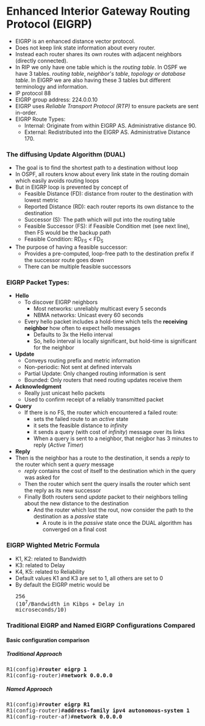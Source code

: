 # Enhanced Interior Gateway Routing Protocol (EIGRP)
* EIGRP is an enhanced distance vector protocol.
* Does not keep link state information about every router.
* Instead each router shares its own routes with adjacent neighbors (directly connected).
* In RIP we only have one table which is the *routing table*.
In OSPF we have 3 tables. *routing table*, *neighbor's table*, *topology or database table*.
In EIGRP we are also having these 3 tables but different terminology and information.
* IP protocol 88
* EIGRP group address: 224.0.0.10
* EIGRP uses *Reliable Transport Protocol (RTP)* to ensure packets are sent in-order.
* EIGRP Route Types:
  * Internal: Originate from within EIGRP AS. Administrative distance 90.
  * External: Redistributed into the EIGRP AS. Administrative Distance 170.

### The diffusing Update Algorithm (DUAL)
* The goal is to find the shortest path to a destination without loop
* In OSPF, all routers know about every link state in the routing domain which easily avoids routing loops
* But in EIGRP loop is prevented by concept of
  * Feasible Distance (FD): distance from router to the destination with lowest metric
  * Reported Distance (RD): each router reports its own distance to the destination
  * Successor (S): The path which will put into the routing table
  * Feasible Successor (FS): if Feasible Condition met (see next line), then FS would be the backup path
  * Feasible Condition: RD<sub>FS</sub> < FD<sub>S</sub>
* The purpose of having a feasible successor:
  * Provides a pre-computed, loop-free path to the destination prefix if the successor route goes down
  * There can be multiple feasible successors

### EIGRP Packet Types:
* **Hello**
  * To discover EIGRP neighbors
    * Most networks: unreliably multicast every 5 seconds
    * NBMA networks: Unicast every 60 seconds
  * Every hello packet includes a hold-time which tells the **receiving neighbor** how often to expect hello messages
    * Defaults to 3x the Hello interval
    * So, hello interval is locally significant, but hold-time is significant for the neighbor
* **Update**
  * Conveys routing prefix and metric information
  * Non-periodic: Not sent at defined intervals
  * Partial Update: Only changed routing information is sent
  * Bounded: Only routers that need routing updates receive them
* **Acknowledgment**
  * Really just unicast hello packets
  * Used to confirm receipt of a reliably transmitted packet
* **Query**
  * If there is no FS, the router which encountered a failed route:
    * sets the failed route to an *active* state
    * it sets the feasible distance to *infinity*
    * it sends a query (with cost of *infinity*) message over its links
    * When a query is sent to a neighbor, that neigbor has 3 minutes to reply (*Active Timer*)
 * **Reply**
  * Then is the neighbor has a route to the destination, it sends a *reply* to the router which sent a *query* message
    * *reply* contains the cost of itself to the destination which in the query was asked for
    * Then the router which sent the query insalls the router which sent the reply as its new successor
    * Finally Both routers send *update* packet to their neighbors telling about the new distance to the destination
      * And the router which lost the rout, now consider the path to the destination as a *passive* state
        * A route is in the *passive* state once the DUAL algorithm has converged on a final cost

### EIGRP Wighted Metric Formula
* K1, K2: related to Bandwidth
* K3: related to Delay
* K4, K5: related to Reliability
* Default values K1 and K3 are set to 1, all others are set to 0
* By default the EIGRP metric would be <pre>256 (10<sup>7</sup>/Bandwidth in Kibps + Delay in microseconds/10)</pre>

### Traditional EIGRP and Named EIGRP Configurations Compared

#### Basic configuration comparison
##### Traditional Approach
<pre>
R1(config)#<b>router eigrp 1</b>
R1(config-router)#<b>network 0.0.0.0</b></pre>

##### Named Approach
<pre>
R1(config)#<b>router eigrp R1</b>
R1(config-router)#<b>address-family ipv4 autonomous-system 1</b>
R1(config-router-af)#<b>network 0.0.0.0</b></pre>